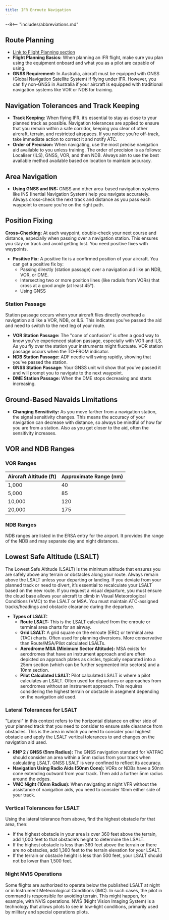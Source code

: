 ```yaml
---
title: IFR Enroute Navigation
---
```


--8<-- "includes/abbreviations.md"

## Route Planning
- [Link to Flight Planning section](#)  
- **Flight Planning Basics:** When planning an IFR flight, make sure you plan using the equipment onboard and what you as a pilot are capable of using.
- **GNSS Requirement:** In Australia, aircraft must be equipped with GNSS (Global Navigation Satellite System) if flying under IFR. However, you can fly non-GNSS in Australia if your aircraft is equipped with traditional navigation systems like VOR or NDB for training.

## Navigation Tolerances and Track Keeping
- **Track Keeping:** When flying IFR, it’s essential to stay as close to your planned track as possible. Navigation tolerances are applied to ensure that you remain within a safe corridor, keeping you clear of other aircraft, terrain, and restricted airspaces. If you notice you’re off-track, take immediate action to correct it and notify ATC.
- **Order of Precision:** When navigating, use the most precise navigation aid available to you unless training. The order of precision is as follows: Localiser (ILS), GNSS, VOR, and then NDB. Always aim to use the best available method available based on location to maintain accuracy.


## Area Navigation
- **Using GNSS and INS:** GNSS and other area-based navigation systems like INS (Inertial Navigation System) help you navigate accurately. Always cross-check the next track and distance as you pass each waypoint to ensure you're on the right path.

## Position Fixing
**Cross-Checking:** At each waypoint, double-check your next course and distance, especially when passing over a navigation station. This ensures you stay on track and avoid getting lost. You need positive fixes with waypoints.
- **Positive Fix:** A positive fix is a confirmed position of your aircraft. You can get a positive fix by:
  - Passing directly (station passage) over a navigation aid like an NDB, VOR, or DME.
  - Intersecting two or more position lines (like radials from VORs) that cross at a good angle (at least 45°).
  - Using GNSS

### Station Passage
Station passage occurs when your aircraft flies directly overhead a navigation aid like a VOR, NDB, or ILS. This indicates you've passed the aid and need to switch to the next leg of your route.  
- **VOR Station Passage:** The "cone of confusion" is often a good way to know you've experienced station passage, especially with VOR and ILS. As you fly over the station your instruments might fluctuate. VOR station passage occurs when the TO-FROM indicator.
- **NDB Station Passage:** ADF needle will swing rapidly, showing that you've passed the station.  
- **GNSS Station Passage:** Your GNSS unit will show that you’ve passed it and will prompt you to navigate to the next waypoint.
- **DME Station Passage:** When the DME stops decreasing and starts increasing.

## Ground-Based Navaids Limitations
- **Changing Sensitivity:** As you move farther from a navigation station, the signal sensitivity changes. This means the accuracy of your navigation can decrease with distance, so always be mindful of how far you are from a station. Also as you get closer to the aid, often the sensitivity increases.

## VOR and NDB Ranges

### VOR Ranges
| Aircraft Altitude (ft) | Approximate Range (nm) |
|------------------------|------------------------|
| 1,000                  | 40                     |
| 5,000                  | 85                     |
| 10,000                 | 120                    |
| 20,000                 | 175                    |

### NDB Ranges
NDB ranges are listed in the ERSA entry for the airport. It provides the range of the NDB and may separate day and night distances.

## Lowest Safe Altitude (LSALT)
The Lowest Safe Altitude (LSALT) is the minimum altitude that ensures you are safely above any terrain or obstacles along your route. Always remain above the LSALT unless your departing or landing. If you deviate from your planned track or need to divert, it’s essential to recalculate your LSALT based on the new route. If you request a visual departure, you must ensure the cloud base allows your aircraft to climb in Visual Meteorological Conditions (VMC) to the LSALT or MSA. You must maintain ATC-assigned tracks/headings and obstacle clearance during the departure.

- **Types of LSALT:**
    - **Route LSALT:** This is the LSALT calculated from the enroute or terminal area charts for an airway.
    - **Grid LSALT:** A grid square on the enroute (ERC) or terminal area (TAC) charts. Often used for planning diversions. More conservative than Route/MSA/Pilot calculated LSALTs.
    - **Aerodrome MSA (Minimum Sector Altitude):** MSA exists for aerodromes that have an instrument approach and are often depicted on approach plates as circles, typically separated into a 25nm section (which can be further segmented into sectors) and a 10nm section.
    - **Pilot Calculated LSALT:** Pilot calculated LSALT is where a pilot calculates an LSALT. Often used for departures or approaches from aerodromes without an instrument approach. This requires considering the highest terrain or obstacle in asegment depending on the navigation aid used.

### Lateral Tolerances for LSALT
"Lateral" in this context refers to the horizontal distance on either side of your planned track that you need to consider to ensure safe clearance from obstacles. This is the area in which you need to consider your highest obstacle and apply the LSALT vertical tolerances to and changes on the navigation aid used.

- **RNP 2 / GNSS (5nm Radius):** The GNSS navigation standard for VATPAC should consider an area within a 5nm radius from your track when calculating LSALT. GNSS LSALT is very confined to reflect its accuracy.
- **Navigation Using Radio Aids (50nm Cone):** VORs or NDBs have a 50nm cone extending outward from your track. Then add a further 5nm radius around the edges.
- **VMC Night (10nm Radius):** When navigating at night VFR without the assistance of navigation aids, you need to consider 10nm either side of your track.

### Vertical Tolerances for LSALT
Using the lateral tolerance from above, find the highest obstacle for that area, then:
- If the highest obstacle in your area is over 360 feet above the terrain, add 1,000 feet to that obstacle’s height to determine the LSALT.
- If the highest obstacle is less than 360 feet above the terrain or there are no obstacles, add 1,360 feet to the terrain elevation for your LSALT.
- If the terrain or obstacle height is less than 500 feet, your LSALT should not be lower than 1,500 feet.

### Night NVIS Operations
Some flights are authorized to operate below the published LSALT at night or in Instrument Meteorological Conditions (IMC). In such cases, the pilot in command is responsible for avoiding terrain. This might happen, for example, with NVIS operations. NVIS (Night Vision Imaging System) is a technology that allows pilots to see in low-light conditions, primarily used by military and special operations pilots.


